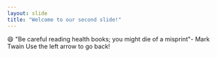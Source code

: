 ```yaml
---
layout: slide
title: "Welcome to our second slide!"
---
```

:smile: "Be careful reading health books; you might die of a misprint"- Mark Twain
Use the left arrow to go back!
